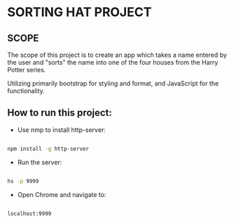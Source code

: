 # SORTING HAT PROJECT

## SCOPE
<p>The scope of this project is to create an app which takes a name entered by the user and "sorts" the name into one of the four houses from the Harry Potter series.</p>
<p>Utilizing primarily bootstrap for styling and format, and JavaScript for the functionality.
  
  ## How to run this project:

* Use nmp to install http-server:

```sh

npm install -g http-server

```
* Run the server:

```sh

hs -p 9999

```

* Open Chrome and navigate to:

```

localhost:9999

```
